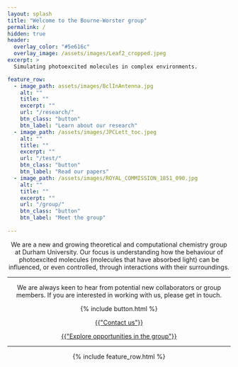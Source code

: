 ```yaml
---
layout: splash
title: "Welcome to the Bourne-Worster group"
permalink: /
hidden: true
header:
  overlay_color: "#5e616c"
  overlay_image: /assets/images/Leaf2_cropped.jpeg
excerpt: >
  Simulating photoexcited molecules in complex environments.

feature_row:
  - image_path: assets/images/BclInAntenna.jpg
    alt: ""
    title: ""
    excerpt: ""
    url: "/research/"
    btn_class: "button"
    btn_label: "Learn about our research"
  - image_path: /assets/images/JPCLett_toc.jpeg
    alt: ""
    title: ""
    excerpt: ""
    url: "/test/"
    btn_class: "button"
    btn_label: "Read our papers"
  - image_path: /assets/images/ROYAL_COMMISSION_1851_090.jpg
    alt: ""
    title: ""
    excerpt: ""
    url: "/group/"
    btn_class: "button"
    btn_label: "Meet the group" 
  
---
```


<center>
<p>We are a new and growing theoretical and computational chemistry group at Durham University. Our focus is understanding how the behaviour of photoexcited molecules (molecules that have absorbed light) can be influenced, or even controlled, through interactions with their surroundings.</p>

<hr class="solid">

<p>We are always keen to hear from potential new collaborators or group members. If you are interested in working with us, please get in touch.</p>

{% include button.html %}
<p><a href="/opportunities/#contact-us" class="button">{{"Contact us"}}</a></p>

<p><a href="/opportunities/#open-positions" class="button">{{"Explore opportunities in the group"}}</a></p>

<hr class="solid">
<center>

{% include feature_row.html %}